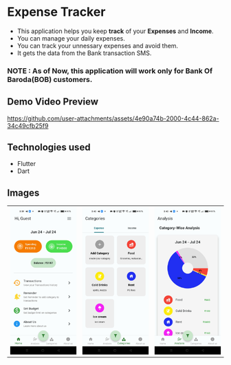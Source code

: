 # Expense Tracker
- This application helps you keep **track** of your **Expenses** and **Income**.  
- You can manage your daily expenses.  
- You can track your unnessary expenses and avoid them.
- It gets the data from the Bank transaction SMS.

### NOTE : As of Now, this application will work only for Bank Of Baroda(BOB) customers.

## Demo Video Preview
https://github.com/user-attachments/assets/4e90a74b-2000-4c44-862a-34c49cfb25f9


## Technologies used
- Flutter
- Dart

## Images

<table>
  <tr>
    <td><img src="assets/images/1.jpg" width="200" /></td>
    <td><img src="assets/images/2.jpg" width="200" /></td>
    <td><img src="assets/images/3.jpg" width="200" /></td>
  </tr>
</table>
